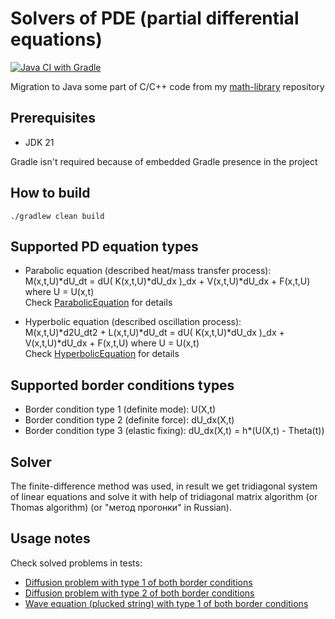 # Solvers of PDE (partial differential equations)

[![Java CI with Gradle](https://github.com/andrei-punko/pde-solvers/actions/workflows/gradle.yml/badge.svg)](https://github.com/andrei-punko/pde-solvers/actions/workflows/gradle.yml)

Migration to Java some part of C/C++ code from my [math-library](https://github.com/andrei-punko/math-library)
repository

## Prerequisites

- JDK 21

Gradle isn't required because of embedded Gradle presence in the project

## How to build

```shell
./gradlew clean build
```

## Supported PD equation types

- Parabolic equation (described heat/mass transfer process):  
  M(x,t,U)*dU_dt = dU( K(x,t,U)*dU_dx )_dx + V(x,t,U)*dU_dx + F(x,t,U) where U = U(x,t)  
  Check [ParabolicEquation](src/main/java/by/andd3dfx/math/pde/equation/ParabolicEquation.java) for details

- Hyperbolic equation (described oscillation process):  
  M(x,t,U)*d2U_dt2 + L(x,t,U)*dU_dt = dU( K(x,t,U)*dU_dx )_dx + V(x,t,U)*dU_dx + F(x,t,U) where U = U(x,t)  
  Check [HyperbolicEquation](src/main/java/by/andd3dfx/math/pde/equation/HyperbolicEquation.java) for details

## Supported border conditions types

- Border condition type 1 (definite mode): U(X,t)
- Border condition type 2 (definite force): dU_dx(X,t)
- Border condition type 3 (elastic fixing): dU_dx(X,t) = h*(U(X,t) - Theta(t))

## Solver

The finite-difference method was used, in result we get tridiagonal system of linear equations
and solve it with help of tridiagonal matrix algorithm (or Thomas algorithm) (or "метод прогонки" in Russian).

## Usage notes

Check solved problems in tests:

- [Diffusion problem with type 1 of both border conditions](src/test/java/by/andd3dfx/math/pde/solver/ParabolicEquationSolver11Test.java)
- [Diffusion problem with type 2 of both border conditions](src/test/java/by/andd3dfx/math/pde/solver/ParabolicEquationSolver22Test.java)
- [Wave equation (plucked string) with type 1 of both border conditions](src/test/java/by/andd3dfx/math/pde/solver/HyperbolicEquationSolver11Test.java)
